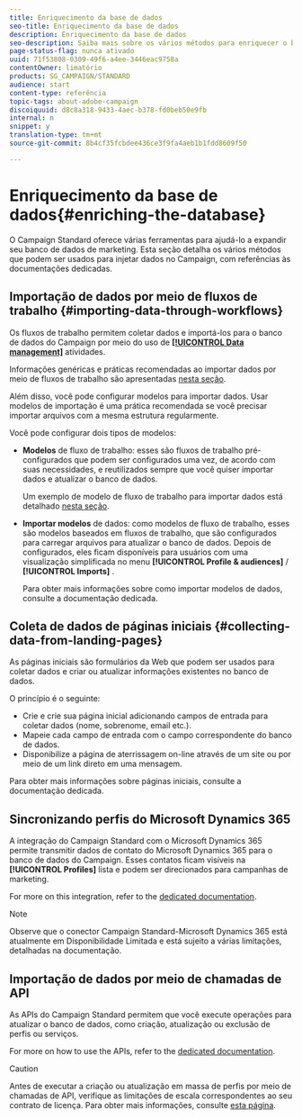 ```yaml
---
title: Enriquecimento da base de dados
seo-title: Enriquecimento da base de dados
description: Enriquecimento da base de dados
seo-description: Saiba mais sobre os vários métodos para enriquecer o banco de dados.
page-status-flag: nunca ativado
uuid: 71f53808-0309-49f6-a4ee-3446eac9758a
contentOwner: limatório
products: SG_CAMPAIGN/STANDARD
audience: start
content-type: referência
topic-tags: about-adobe-campaign
discoiquuid: d8c8a318-9433-4aec-b378-fd0beb50e9fb
internal: n
snippet: y
translation-type: tm+mt
source-git-commit: 8b4cf35fcbdee436ce3f9fa4aeb1b1fdd8609f50

---
```



# Enriquecimento da base de dados{#enriching-the-database}

O Campaign Standard oferece várias ferramentas para ajudá-lo a expandir seu banco de dados de marketing. Esta seção detalha os vários métodos que podem ser usados para injetar dados no Campaign, com referências às documentações dedicadas.

## Importação de dados por meio de fluxos de trabalho {#importing-data-through-workflows}

Os fluxos de trabalho permitem coletar dados e importá-los para o banco de dados do Campaign por meio do uso de [**[!UICONTROL Data management]**](../../automating/using/about-data-management-activities.md) atividades.

Informações genéricas e práticas recomendadas ao importar dados por meio de fluxos de trabalho são apresentadas [nesta seção](../../automating/using/importing-data.md).

Além disso, você pode configurar modelos para importar dados. Usar modelos de importação é uma prática recomendada se você precisar importar arquivos com a mesma estrutura regularmente.

Você pode configurar dois tipos de modelos:

* **Modelos** de fluxo de trabalho: esses são fluxos de trabalho pré-configurados que podem ser configurados uma vez, de acordo com suas necessidades, e reutilizados sempre que você quiser importar dados e atualizar o banco de dados.

   Um exemplo de modelo de fluxo de trabalho para importar dados está detalhado [nesta seção](../../automating/using/importing-data.md#example--import-workflow-template).

* **Importar modelos** de dados: como modelos de fluxo de trabalho, esses são modelos baseados em fluxos de trabalho, que são configurados para carregar arquivos para atualizar o banco de dados. Depois de configurados, eles ficam disponíveis para usuários com uma visualização simplificada no menu **[!UICONTROL Profile & audiences]** / **[!UICONTROL Imports]** .

   Para obter mais informações sobre como importar modelos de dados, consulte a documentação [](../../automating/using/importing-data-with-import-templates.md)dedicada.

## Coleta de dados de páginas iniciais {#collecting-data-from-landing-pages}

As páginas iniciais são formulários da Web que podem ser usados para coletar dados e criar ou atualizar informações existentes no banco de dados.

O princípio é o seguinte:

* Crie e crie sua página inicial adicionando campos de entrada para coletar dados (nome, sobrenome, email etc.).
* Mapeie cada campo de entrada com o campo correspondente do banco de dados.
* Disponibilize a página de aterrissagem on-line através de um site ou por meio de um link direto em uma mensagem.

Para obter mais informações sobre páginas iniciais, consulte a documentação [](../../channels/using/about-landing-pages.md)dedicada.

## Sincronizando perfis do Microsoft Dynamics 365

A integração do Campaign Standard com o Microsoft Dynamics 365 permite transmitir dados de contato do Microsoft Dynamics 365 para o banco de dados do Campaign.
Esses contatos ficam visíveis na **[!UICONTROL Profiles]** lista e podem ser direcionados para campanhas de marketing.

For more on this integration, refer to the [dedicated documentation](https://helpx.adobe.com/campaign/kb/acs-ms-dynamics.html).

>[!NOTE]
>
>Observe que o conector Campaign Standard-Microsoft Dynamics 365 está atualmente em Disponibilidade Limitada e está sujeito a várias limitações, detalhadas na documentação.

## Importação de dados por meio de chamadas de API

As APIs do Campaign Standard permitem que você execute operações para atualizar o banco de dados, como criação, atualização ou exclusão de perfis ou serviços.

For more on how to use the APIs, refer to the [dedicated documentation](https://docs.campaign.adobe.com/doc/standard/en/api/ACS_API.html).

>[!CAUTION]
>
>Antes de executar a criação ou atualização em massa de perfis por meio de chamadas de API, verifique as limitações de escala correspondentes ao seu contrato de licença. Para obter mais informações, consulte [esta página](https://helpx.adobe.com/legal/product-descriptions/campaign-standard.html#ITInfrastructureResourcesbyActiveProfilesTiers).
